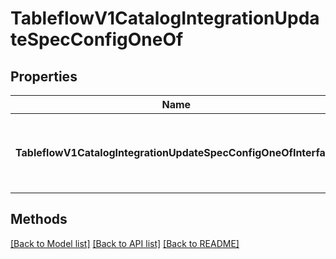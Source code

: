 # TableflowV1CatalogIntegrationUpdateSpecConfigOneOf

## Properties

Name | Type | Description | Notes
------------ | ------------- | ------------- | -------------
**TableflowV1CatalogIntegrationUpdateSpecConfigOneOfInterface** | **interface { GetKind() string }** | An interface that can hold any of the proper implementing types |

## Methods


[[Back to Model list]](../README.md#documentation-for-models) [[Back to API list]](../README.md#documentation-for-api-endpoints) [[Back to README]](../README.md)


